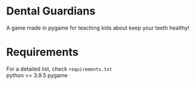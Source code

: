 # Dental Guardians
A game made in pygame for teaching kids about keep your teeth healthy!

# Requirements
For a detailed list, check `requirements.txt`  
python >= 3.9.5
pygame
